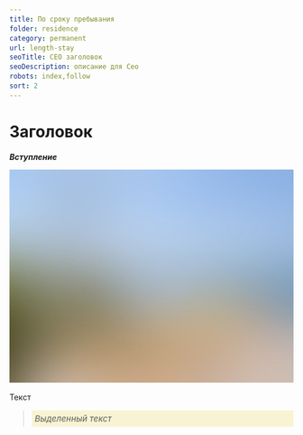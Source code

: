 ```yaml
---
title: По сроку пребывания
folder: residence
category: permanent
url: length-stay
seoTitle: СЕО заголовок
seoDescription: описание для Сео
robots: index,follow
sort: 2
---
```


# Заголовок

***Вступление***

![внж Мексики по браку](../../../images/pages/default.jpg)

Текст

> *<p style="font-size:15px; background-color:#f8f4d3; padding:5px; text-align: left">Выделенный текст</P>*
